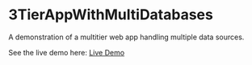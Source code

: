 # 3TierAppWithMultiDatabases
A demonstration of a multitier web app handling multiple data sources.

See the live demo here: [Live Demo](https://blazorwebui20240617152704.azurewebsites.net/)
